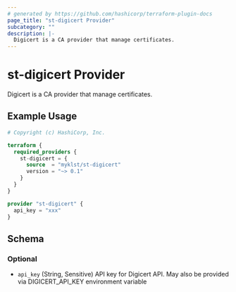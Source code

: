 ```yaml
---
# generated by https://github.com/hashicorp/terraform-plugin-docs
page_title: "st-digicert Provider"
subcategory: ""
description: |-
  Digicert is a CA provider that manage certificates.
---
```


# st-digicert Provider

Digicert is a CA provider that manage certificates.

## Example Usage

```terraform
# Copyright (c) HashiCorp, Inc.

terraform {
  required_providers {
    st-digicert = {
      source  = "myklst/st-digicert"
      version = "~> 0.1"
    }
  }
}

provider "st-digicert" {
  api_key = "xxx"
}
```

<!-- schema generated by tfplugindocs -->
## Schema

### Optional

- `api_key` (String, Sensitive) API key for Digicert API. May also be provided via DIGICERT_API_KEY environment variable
